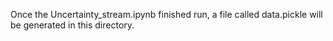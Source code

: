 Once the Uncertainty_stream.ipynb finished run, a file called data.pickle will be generated in this directory.
